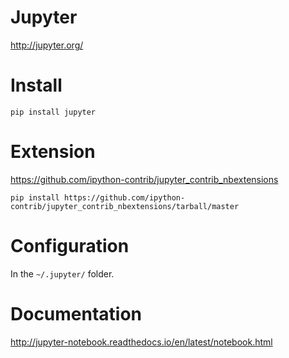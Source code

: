 # Jupyter

http://jupyter.org/

# Install

~~~
pip install jupyter
~~~

# Extension

https://github.com/ipython-contrib/jupyter_contrib_nbextensions

~~~
pip install https://github.com/ipython-contrib/jupyter_contrib_nbextensions/tarball/master
~~~

# Configuration

In the `~/.jupyter/` folder.

# Documentation

http://jupyter-notebook.readthedocs.io/en/latest/notebook.html
